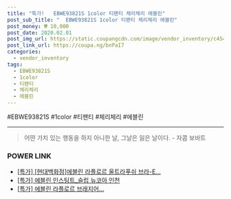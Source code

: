 ```yaml
--- 
title: "특가!   EBWE93821S 1color 티팬티 체리체리 에블린" 
post_sub_title: "  EBWE93821S 1color 티팬티 체리체리 에블린" 
post_money: ₩ 10,000 
post_date: 2020.02.01 
post_img_url: https://static.coupangcdn.com/image/vendor_inventory/c454/a86bc775e74383f4208d2e87a27591f46831dc2474aca2a3511da99132ee.jpg 
post_link_url: https://coupa.ng/bnPaI7 
categories: 
  - vendor_inventory 
tags: 
  - EBWE93821S 
  - 1color 
  - 티팬티 
  - 체리체리 
  - 에블린 
--- 
```

  #EBWE93821S #1color #티팬티 #체리체리 #에블린 
<hr> 

> 어떤 가치 있는 행동을 하지 아니한 날, 그날은 잃은 날이다. - 자콥 보바트 


### POWER LINK

* <a href="https://blog.naver.com/sakai111/221790712470" target="_blank">[특가] [현대백화점]에블린 라플로르 울트라푸쉬 브라-E...</a>
* <a href="https://blog.naver.com/sakai111/221786980412" target="_blank">[특가] 에블린 인스팅트_슬립 뉴코아 인천</a>
* <a href="https://blog.naver.com/santokki14/221790507932" target="_blank">[특가] 에블린 라플로르 브래지어...</a>
